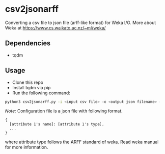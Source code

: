 # csv2jsonarff
Converting a csv file to json file (arff-like format) for Weka I/O. More about Weka at https://www.cs.waikato.ac.nz/~ml/weka/

## Dependencies
* tqdm

## Usage
* Clone this repo
* Install tqdm via pip
* Run the following command: 
```bash
python3 csv2jsonarff.py -i <input csv file> -o <output json filename> -conf <configuration file path>
```
*Note:* Configuration file is a json file with following format.
```
{
  [attribute 1's name]: [attribute 1's type],
  ...
}
```
where attribute type follows the ARFF standard of weka. Read weka manual for more information.

